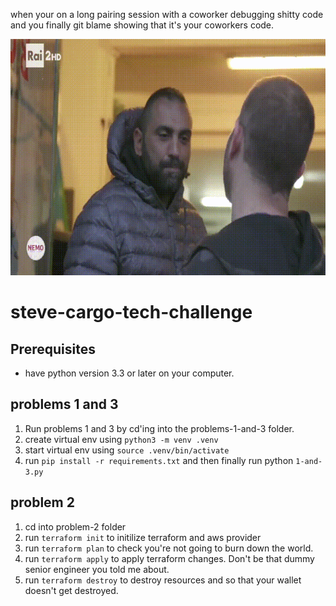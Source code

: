 when your on a long pairing session with a coworker debugging shitty code and you finally git blame showing that it's your coworkers code.

![Alt Text](https://github.com/scorrea310/steve-cargo-tech-challenge/raw/main/no.gif)

# steve-cargo-tech-challenge

## Prerequisites
- have python version 3.3 or later on your computer.
  
## problems 1 and 3  
1. Run problems 1 and 3 by cd'ing into the problems-1-and-3 folder.
2. create virtual env using `python3 -m venv .venv`
3. start virtual env using `source .venv/bin/activate`
4. run `pip install -r requirements.txt` and then finally run python `1-and-3.py`


## problem 2
1. cd into problem-2 folder
2. run `terraform init` to initilize terraform and aws provider
3. run `terraform plan` to check you're not going to burn down the world.
4. run `terraform apply` to apply terraform changes. Don't be that dummy senior engineer you told me about.
5. run `terraform destroy` to destroy resources and so that your wallet doesn't get destroyed.
